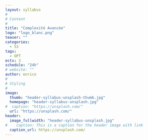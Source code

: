```yaml
---
layout: syllabus
#
# Content
#
title: "Complexité Avancée"
logo: "logo_blanc.png"
teaser: ""
categories:
  - S3
tags:
  - OPT
ects: 3
schedule: "24h"
# website: ""
author: enrico
#
# Styling
#
image:
  thumb: "header-syllabus-unsplash-thumb.jpg"
  homepage: "header-syllabus-unsplash.jpg"
#  caption: "https://unsplash.com/"
  url: "https://unsplash.com/"
header:
  image_fullwidth: "header-syllabus-unsplash.jpg"
#    caption: This is a caption for the header image with link
  caption_url: https://unsplash.com/  
---
```

